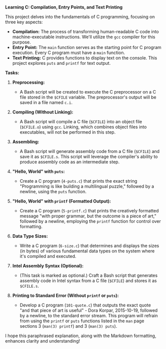 
**Learning C: Compilation, Entry Points, and Text Printing**

This project delves into the fundamentals of C programming, focusing on three key aspects:

  - **Compilation:** The process of transforming human-readable C code into machine-executable instructions. We'll utilize the `gcc` compiler for this purpose.
  - **Entry Point:** The `main` function serves as the starting point for C program execution. Every C program must have a `main` function.
  - **Text Printing:** C provides functions to display text on the console. This project explores `puts` and `printf` for text output.

**Tasks:**

1. **Preprocessing:**
   - A Bash script will be created to execute the C preprocessor on a C file stored in the `$CFILE` variable. The preprocessor's output will be saved in a file named `c.i`.

2. **Compiling (Without Linking):**
   - A Bash script will compile a C file (`$CFILE`) into an object file (`$CFILE.o`) using `gcc`. Linking, which combines object files into executables, will not be performed in this step.

3. **Assembling:**
   - A Bash script will generate assembly code from a C file (`$CFILE`) and save it as `$CFILE.s`. This script will leverage the compiler's ability to produce assembly code as an intermediate step.

4. **"Hello, World" with `puts`:**
   - Create a C program (`4-puts.c`) that prints the exact string "Programming is like building a multilingual puzzle," followed by a newline, using the `puts` function.

5. **"Hello, World" with `printf` (Formatted Output):**
   - Create a C program (`5-printf.c`) that prints the creatively formatted message "with proper grammar, but the outcome is a piece of art," followed by a newline, employing the `printf` function for control over formatting.

6. **Data Type Sizes:**
   - Write a C program (`6-size.c`) that determines and displays the sizes (in bytes) of various fundamental data types on the system where it's compiled and executed.

7. **Intel Assembly Syntax (Optional):**
   - (This task is marked as optional.) Craft a Bash script that generates assembly code in Intel syntax from a C file (`$CFILE`) and stores it as `$CFILE.s`.

8. **Printing to Standard Error (Without `printf` or `puts`):**
   - Develop a C program (`101-quote.c`) that outputs the exact quote "and that piece of art is useful" - Dora Korpar, 2015-10-19, followed by a newline, to the standard error stream. This program will refrain from using the `printf` or `puts` functions listed in the `man` page sections 3 (`man(3) printf`) and 3 (`man(3) puts`).

I hope this paraphrased explanation, along with the Markdown formatting, enhances clarity and understanding!
